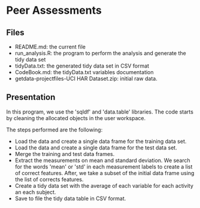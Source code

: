 # Peer Assessments

## Files
 - README.md: the current file
 - run_analysis.R: the program to perform the analysis and generate the tidy data set
 - tidyData.txt: the generated tidy data set in CSV format
 - CodeBook.md: the tidyData.txt variables documentation
 - getdata-projectfiles-UCI HAR Dataset.zip: initial raw data.
 
## Presentation
In this program, we use the 'sqldf' and 'data.table' libraries.
The code starts by cleaning the allocated objects in the user workspace.

The steps performed are the following:
- Load the data and create a single data frame for the training data set.
- Load the data and create a single data frame for the test data set.
- Merge the training and test data frames.
- Extract the measurements on mean and standard deviation. We search for the words 'mean' or 'std' in each measurement labels to create a list of correct features.
After, we take a subset of the initial data frame using the list of corrects features.
- Create a tidy data set with the average of each variable for each activity an each subject.
- Save to file the tidy data table in CSV format.

